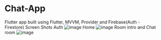 # Chat-App
Flutter app built using Flutter, MVVM, Provider and Firebase(Auth - Firestore)
Screen Shots
Auth
![image](https://github.com/mohamedsamir-code/Chat-App/assets/82676416/a00abeb8-93d8-4813-8b3b-732104d388c3)
Home
![image](https://github.com/mohamedsamir-code/Chat-App/assets/82676416/3519e2a5-283f-425f-acab-8428c30efcca)
Room intro and Chat room
![image](https://github.com/mohamedsamir-code/Chat-App/assets/82676416/af3e0293-c542-422c-89f3-1d50914e5617)


